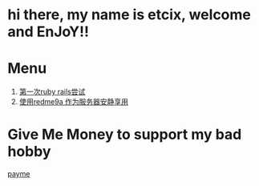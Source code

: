 # hi there, my name is etcix, welcome and EnJoY!!

# Menu
1. [第一次ruby rails尝试](MD/第一次ruby-rails尝试.md)
2. [使用redme9a 作为服务器安静享用](MD/使用redme9a作为服务器安静享用.md)



# Give Me Money to support my bad hobby
[payme](./assets/me-imgs/payme.jpg)
